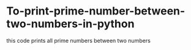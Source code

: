 # To-print-prime-number-between-two-numbers-in-python
this code prints all prime numbers between two numbers
